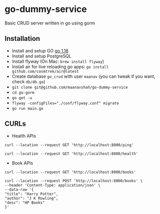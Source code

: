 # go-dummy-service
Basic CRUD server written in go using gorm

## Installation
* Install and setup GO [go 1.18](https://go.dev/dl/)
* Install and setup PostgreSQL
* Install flyway (On Mac: `brew install flyway`)
* Install air for live reloading go apps: `go install github.com/cosmtrek/air@latest`
* Create database `go_crud` with user `maanav` (you can tweak if you want, check `db/db.go`)
* `git clone git@github.com/maanavshah/go-dummy-service`
* `cd go-gorm`
* `go get -u`
* `flyway -configFiles="./conf/flyway.conf" migrate`
* `go run main.go`

## CURLs

* Health APIs

```
curl --location --request GET 'http://localhost:8000/ping'

curl --location --request GET 'http://localhost:8000/health'
```

* Book APIs 

```
curl --location --request GET 'http://localhost:8000/books'

curl --location --request POST 'http://localhost:8000/books' \
--header 'Content-Type: application/json' \
--data-raw '{
"title": "Harry Potter",
"author": "J K Rowling",
"desc": "HP Books"
}'
```

